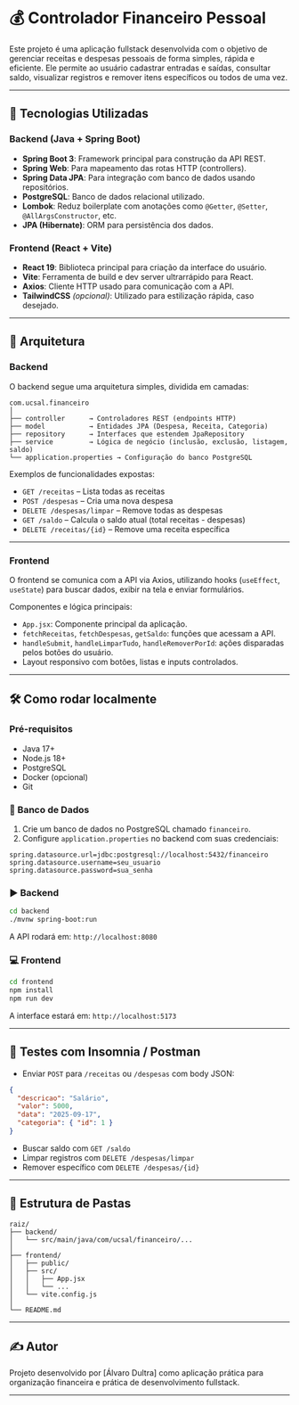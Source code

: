 # 💰 Controlador Financeiro Pessoal

Este projeto é uma aplicação fullstack desenvolvida com o objetivo de gerenciar receitas e despesas pessoais de forma simples, rápida e eficiente. Ele permite ao usuário cadastrar entradas e saídas, consultar saldo, visualizar registros e remover itens específicos ou todos de uma vez.

---

## 🚀 Tecnologias Utilizadas

### Backend (Java + Spring Boot)
- **Spring Boot 3**: Framework principal para construção da API REST.
- **Spring Web**: Para mapeamento das rotas HTTP (controllers).
- **Spring Data JPA**: Para integração com banco de dados usando repositórios.
- **PostgreSQL**: Banco de dados relacional utilizado.
- **Lombok**: Reduz boilerplate com anotações como `@Getter`, `@Setter`, `@AllArgsConstructor`, etc.
- **JPA (Hibernate)**: ORM para persistência dos dados.

### Frontend (React + Vite)
- **React 19**: Biblioteca principal para criação da interface do usuário.
- **Vite**: Ferramenta de build e dev server ultrarrápido para React.
- **Axios**: Cliente HTTP usado para comunicação com a API.
- **TailwindCSS** *(opcional)*: Utilizado para estilização rápida, caso desejado.

---

## 🧩 Arquitetura

### Backend
O backend segue uma arquitetura simples, dividida em camadas:

```
com.ucsal.financeiro
│
├── controller      → Controladores REST (endpoints HTTP)
├── model           → Entidades JPA (Despesa, Receita, Categoria)
├── repository      → Interfaces que estendem JpaRepository
├── service         → Lógica de negócio (inclusão, exclusão, listagem, saldo)
└── application.properties → Configuração do banco PostgreSQL
```

Exemplos de funcionalidades expostas:
- `GET /receitas` – Lista todas as receitas
- `POST /despesas` – Cria uma nova despesa
- `DELETE /despesas/limpar` – Remove todas as despesas
- `GET /saldo` – Calcula o saldo atual (total receitas - despesas)
- `DELETE /receitas/{id}` – Remove uma receita específica

---

### Frontend

O frontend se comunica com a API via Axios, utilizando hooks (`useEffect`, `useState`) para buscar dados, exibir na tela e enviar formulários.

Componentes e lógica principais:
- `App.jsx`: Componente principal da aplicação.
- `fetchReceitas`, `fetchDespesas`, `getSaldo`: funções que acessam a API.
- `handleSubmit`, `handleLimparTudo`, `handleRemoverPorId`: ações disparadas pelos botões do usuário.
- Layout responsivo com botões, listas e inputs controlados.

---

## 🛠️ Como rodar localmente

### Pré-requisitos
- Java 17+
- Node.js 18+
- PostgreSQL
- Docker (opcional)
- Git

### 🐘 Banco de Dados

1. Crie um banco de dados no PostgreSQL chamado `financeiro`.
2. Configure `application.properties` no backend com suas credenciais:

```properties
spring.datasource.url=jdbc:postgresql://localhost:5432/financeiro
spring.datasource.username=seu_usuario
spring.datasource.password=sua_senha
```

### ▶️ Backend

```bash
cd backend
./mvnw spring-boot:run
```

A API rodará em: `http://localhost:8080`

### 💻 Frontend

```bash
cd frontend
npm install
npm run dev
```

A interface estará em: `http://localhost:5173`

---

## 🧪 Testes com Insomnia / Postman

- Enviar `POST` para `/receitas` ou `/despesas` com body JSON:

```json
{
  "descricao": "Salário",
  "valor": 5000,
  "data": "2025-09-17",
  "categoria": { "id": 1 }
}
```

- Buscar saldo com `GET /saldo`
- Limpar registros com `DELETE /despesas/limpar`
- Remover específico com `DELETE /despesas/{id}`

---

## 📁 Estrutura de Pastas

```
raiz/
├── backend/
│   └── src/main/java/com/ucsal/financeiro/...
│
├── frontend/
│   ├── public/
│   ├── src/
│   │   ├── App.jsx
│   │   └── ...
│   └── vite.config.js
│
└── README.md
```

---

## ✍️ Autor

Projeto desenvolvido por [Álvaro Dultra] como aplicação prática para organização financeira e prática de desenvolvimento fullstack.

---
